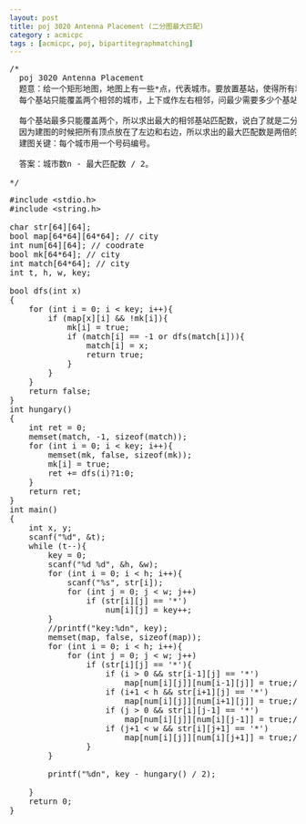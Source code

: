 ```yaml
---
layout: post
title: poj 3020 Antenna Placement (二分图最大匹配)
category : acmicpc
tags : [acmicpc, poj, bipartitegraphmatching]
---
```


<pre>/*
  poj 3020 Antenna Placement
  题意：给一个矩形地图，地图上有一些*点，代表城市。要放置基站，使得所有城市被覆盖。
  每个基站只能覆盖两个相邻的城市，上下或作左右相邻，问最少需要多少个基站？

  每个基站最多只能覆盖两个，所以求出最大的相邻基站匹配数，说白了就是二分最大匹配。
  因为建图的时候把所有顶点放在了左边和右边，所以求出的最大匹配数是两倍的。
  建图关键：每个城市用一个号码编号。

  答案：城市数n - 最大匹配数 / 2。

*/</pre>
<!--more-->
<pre>#include &lt;stdio.h&gt;
#include &lt;string.h&gt;

char str[64][64];
bool map[64*64][64*64]; // city
int num[64][64]; // coodrate
bool mk[64*64]; // city
int match[64*64]; // city
int t, h, w, key;

bool dfs(int x)
{
    for (int i = 0; i &lt; key; i++){
        if (map[x][i] &amp;&amp; !mk[i]){
            mk[i] = true;
            if (match[i] == -1 or dfs(match[i])){
                match[i] = x;
                return true;
            }
        }
    }
    return false;
}
int hungary()
{
    int ret = 0;
    memset(match, -1, sizeof(match));
    for (int i = 0; i &lt; key; i++){
        memset(mk, false, sizeof(mk));
        mk[i] = true;
        ret += dfs(i)?1:0;
    }
    return ret;
}
int main()
{
    int x, y;
    scanf("%d", &amp;t);
    while (t--){
        key = 0;
        scanf("%d %d", &amp;h, &amp;w);
        for (int i = 0; i &lt; h; i++){
            scanf("%s", str[i]);
            for (int j = 0; j &lt; w; j++)
                if (str[i][j] == '*')
                    num[i][j] = key++;
        }
        //printf("key:%dn", key);
        memset(map, false, sizeof(map));
        for (int i = 0; i &lt; h; i++){
            for (int j = 0; j &lt; w; j++)
                if (str[i][j] == '*'){
                    if (i &gt; 0 &amp;&amp; str[i-1][j] == '*')
                        map[num[i][j]][num[i-1][j]] = true;//map[num[i-1][j]][num[i][j]] = true;
                    if (i+1 &lt; h &amp;&amp; str[i+1][j] == '*')
                        map[num[i][j]][num[i+1][j]] = true;//map[num[i+1][j]][num[i][j]] = true;
                    if (j &gt; 0 &amp;&amp; str[i][j-1] == '*')
                        map[num[i][j]][num[i][j-1]] = true;//map[num[i][j-1]][num[i][j]] = true;
                    if (j+1 &lt; w &amp;&amp; str[i][j+1] == '*')
                        map[num[i][j]][num[i][j+1]] = true;//map[num[i][j+1]][num[i][j]] = true;
                }
        }

        printf("%dn", key - hungary() / 2);

    }
    return 0;
}</pre>
